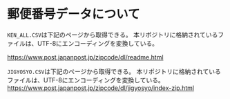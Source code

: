 # 郵便番号データについて

`KEN_ALL.CSV`は下記のページから取得できる。
本リポジトリに格納されているファイルは、UTF-8にエンコーディングを変換している。

<https://www.post.japanpost.jp/zipcode/dl/readme.html>

`JIGYOSYO.CSV`は下記のページから取得できる。
本リポジトリに格納されているファイルは、UTF-8にエンコーディングを変換している。
<https://www.post.japanpost.jp/zipcode/dl/jigyosyo/index-zip.html>
